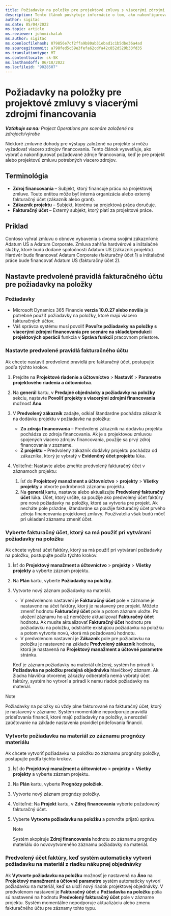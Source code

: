 ```yaml
---
title: Požiadavky na položky pre projektové zmluvy s viacerými zdrojmi financovania
description: Tento článok poskytuje informácie o tom, ako nakonfigurovať a používať požiadavky na položky s viacerými zdrojmi financovania.
author: sigitac
ms.date: 05/04/2022
ms.topic: article
ms.reviewer: johnmichalak
ms.author: sigitac
ms.openlocfilehash: 079856e7cf2ffa9b80ab31ebad1c1b5dbe36a4ad
ms.sourcegitcommit: a798fed5c59e3fefa62cdfa42c852d529b33fd35
ms.translationtype: MT
ms.contentlocale: sk-SK
ms.lasthandoff: 06/18/2022
ms.locfileid: "9028507"
---
```

# <a name="item-requirements-for-project-contracts-with-multiple-funding-sources"></a>Požiadavky na položky pre projektové zmluvy s viacerými zdrojmi financovania

_**Vzťahuje sa na:** Project Operations pre scenáre založené na zdrojoch/výrobe_

Niektoré zmluvné dohody pre výstupy založené na projekte si môžu vyžadovať viacero zdrojov financovania. Tento článok vysvetľuje, ako vybrať a nakonfigurovať požadované zdroje financovania, keď je pre projekt alebo projektovú zmluvu potrebných viacero zdrojov.

## <a name="terminology"></a>Terminológia

- **Zdroj financovania** – Subjekt, ktorý financuje prácu na projektovej zmluve. Touto entitou môže byť interná organizácia alebo externý fakturačný účet (zákazník alebo grant).
- **Zákazník projektu** – Subjekt, ktorému sa projektová práca doručuje.
- **Fakturačný účet** – Externý subjekt, ktorý platí za projektové práce.

## <a name="example"></a>Príklad

Contoso vyhral zmluvu o obnove vybavenia s dvoma svojimi zákazníkmi: Adatum US a Adatum Corporate. Zmluva zahŕňa hardvérové a inštalačné služby, ktoré budú dodané spoločnosti Adatum US (zákazník projektu). Hardvér bude financovať Adatum Corporate (fakturačný účet 1) a inštalačné práce bude financovať Adatum US (fakturačný účet 2).

## <a name="set-up-invoice-account-defaulting-rules-for-item-requirements"></a>Nastavte predvolené pravidlá fakturačného účtu pre požiadavky na položky

### <a name="prerequisites"></a>Požiadavky

- Microsoft Dynamics 365 Financie **verzia 10.0.27 alebo novšia** je potrebné použiť požiadavky na položky, ktoré majú viacero fakturačných účtov.
- Váš správca systému musí povoliť **Povoľte požiadavky na položky s viacerými zdrojmi financovania pre scenáre na sklade/produkcii projektových operácií** funkcia v **Správa funkcií** pracovnom priestore.

### <a name="set-up-the-invoice-account-defaulting-rules"></a>Nastavte predvolené pravidlá fakturačného účtu

Ak chcete nastaviť predvolené pravidlá pre fakturačný účet, postupujte podľa týchto krokov.

1. Prejdite na **Projektové riadenie a účtovníctvo** \> **Nastaviť** \> **Parametre projektového riadenia a účtovníctva**.
1. Na **generál** kartu, v **Predajné objednávky a požiadavky na položky** sekciu, nastavte **Povoliť projekty s viacerými zdrojmi financovania** možnosť **Áno**.
1. V **Predvolený zákazník** zadajte, odkiaľ štandardne pochádza zákazník na dodávku projektu v požiadavke na položku:

    - **Zo zdroja financovania** – Predvolený zákazník na dodávku projektu pochádza zo zdroja financovania. Ak je s projektovou zmluvou spojených viacero zdrojov financovania, použije sa prvý zdroj financovania v zozname.
    - **Z projektu** – Predvolený zákazník dodávky projektu pochádza od zákazníka, ktorý je vybratý v **Evidenčný účet projektu** lúka.

1. Voliteľné: Nastavte alebo zmeňte predvolený fakturačný účet v záznamoch projektu:

    1. Ísť do **Projektový manažment a účtovníctvo** \> **projekty** \> **Všetky projekty** a otvorte podrobnosti záznamu projektu.
    2. Na **generál** kartu, nastavte alebo aktualizujte **Predvolený fakturačný účet** lúka. Účet, ktorý určíte, sa použije ako predvolený účet faktúry pre nové požiadavky na položky, ktoré sa vytvoria pre projekt. Ak necháte pole prázdne, štandardne sa použije fakturačný účet prvého zdroja financovania projektovej zmluvy. Používatelia však budú môcť pri ukladaní záznamu zmeniť účet.

### <a name="select-the-invoice-account-to-use-when-you-create-an-item-requirement"></a>Vyberte fakturačný účet, ktorý sa má použiť pri vytváraní požiadavky na položku

Ak chcete vybrať účet faktúry, ktorý sa má použiť pri vytváraní požiadavky na položku, postupujte podľa týchto krokov.

1. Ísť do **Projektový manažment a účtovníctvo** \> **projekty** \> **Všetky projekty** a vyberte záznam projektu.
1. Na **Plán** kartu, vyberte **Požiadavky na položky**.
1. Vytvorte nový záznam požiadavky na materiál.

    - V predvolenom nastavení je **Fakturačný účet** pole v zázname je nastavené na účet faktúry, ktorý je nastavený pre projekt. Môžete zmeniť hodnotu **Fakturačný účet** pole a potom záznam uložte. Po uložení záznamu ho už nemôžete aktualizovať **Fakturačný účet** hodnotu. Ak musíte aktualizovať **Fakturačný účet** hodnotu pre požiadavku na položku, odstráňte existujúcu požiadavku na položku a potom vytvorte novú, ktorá má požadovanú hodnotu.
    - V predvolenom nastavení je **Zákazník** pole pre požiadavku na položku je nastavené na základe **Predvolený zákazník** hodnota, ktorá je nastavená na **Projektový manažment a účtovné parametre** stránku.

    Keď je záznam požiadavky na materiál uložený, systém ho priradí k **Požiadavka na položku predajná objednávka** hlavičkový záznam. Ak žiadna hlavička otvorenej zákazky odberateľa nemá vybratý účet faktúry, systém ho vytvorí a priradí k nemu riadok požiadavky na materiál.

> [!NOTE]
> Požiadavky na položky sú vždy plne fakturované na fakturačný účet, ktorý je nastavený v zázname. Systém momentálne nepodporuje pravidlá prideľovania financií, ktoré majú požiadavky na položky, a nerozdelí zaúčtovanie na základe nastavenia pravidiel prideľovania financií.

### <a name="create-an-item-requirement-from-an-item-forecast-record"></a>Vytvorte požiadavku na materiál zo záznamu prognózy materiálu

Ak chcete vytvoriť požiadavku na položku zo záznamu prognózy položky, postupujte podľa týchto krokov.

1. Ísť do **Projektový manažment a účtovníctvo** \> **projekty** \> **Všetky projekty** a vyberte záznam projektu.
1. Na **Plán** kartu, vyberte **Prognózy položiek**.
1. Vytvorte nový záznam prognózy položky.
1. Voliteľné: Na **Projekt** kartu, v **Zdroj financovania** vyberte požadovaný fakturačný účet.
1. Vyberte **Vytvorte požiadavku na položku** a potvrďte prijatú správu.

    > [!NOTE]
    > Systém skopíruje **Zdroj financovania** hodnotu zo záznamu prognózy materiálu do novovytvoreného záznamu požiadavky na materiál.

### <a name="default-invoice-account-when-the-system-automatically-creates-an-item-requirement-from-a-purchase-order-line"></a>Predvolený účet faktúry, keď systém automaticky vytvorí požiadavku na materiál z riadku nákupnej objednávky

Ak **Vytvorte požiadavku na položku** možnosť je nastavená na **Áno** na **Projektový manažment a účtovné parametre** systém automaticky vytvorí požiadavku na materiál, keď sa uloží nový riadok projektovej objednávky. V predvolenom nastavení je **Fakturačný účet** a **Požiadavka na položku** polia sú nastavené na hodnotu **Predvolený fakturačný účet** pole v zázname projektu. Systém momentálne nepodporuje aktualizáciu alebo zmenu fakturačného účtu pre záznamy tohto typu.
